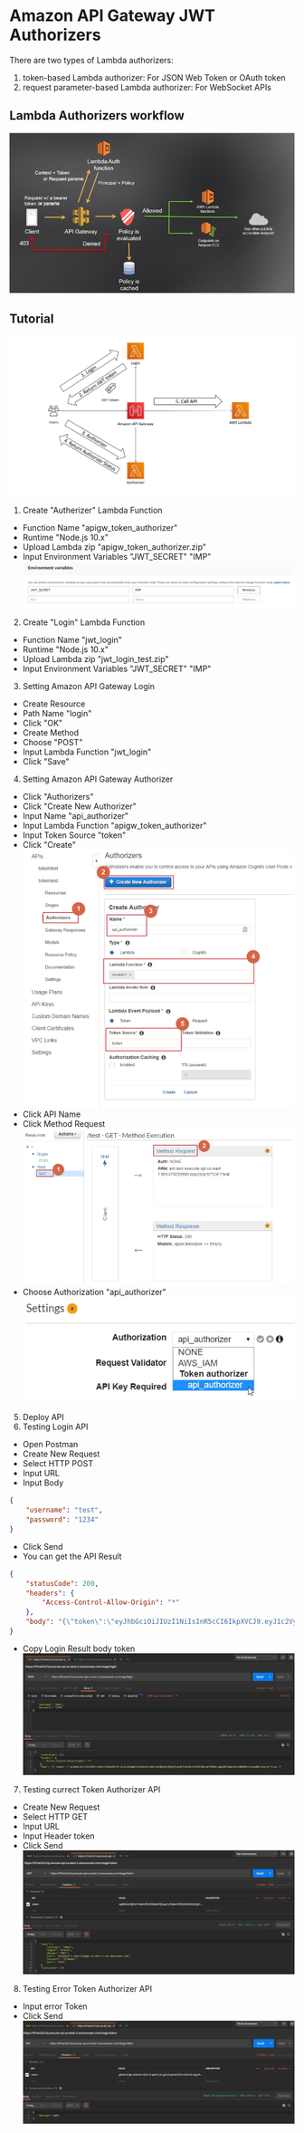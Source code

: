 # Amazon API Gateway JWT Authorizers

There are two types of Lambda authorizers:
1. token-based Lambda authorizer: For JSON Web Token or OAuth token
2. request parameter-based Lambda authorizer: For WebSocket APIs

## Lambda Authorizers workflow
![](../images/08-01.png)

## Tutorial
![](../images/08-03.jpg)
1. Create "Autherizer" Lambda Function 
* Function Name "apigw_token_authorizer"
* Runtime "Node.js 10.x"
* Upload Lambda zip "apigw_token_authorizer.zip"
* Input Environment Variables "JWT_SECRET" "IMP"
![](../images/08-02.jpg)
2. Create "Login" Lambda Function
* Function Name "jwt_login"
* Runtime "Node.js 10.x"
* Upload Lambda zip "jwt_login_test.zip"
* Input Environment Variables "JWT_SECRET" "IMP"
3. Setting Amazon API Gateway Login
* Create Resource
* Path Name "login"
* Click "OK"
* Create Method
* Choose "POST"
* Input Lambda Function "jwt_login"
* Click "Save"
4. Setting Amazon API Gateway Authorizer
* Click "Authorizers"
* Click "Create New Authorizer"
* Input Name "api_authorizer"
* Input Lambda Function "apigw_token_authorizer"
* Input Token Source "token"
* Click "Create"
![](../images/08-04.jpg)
* Click API Name
* Click Method Request
![](../images/08-05.jpg)
* Choose Authorization "api_authorizer"
![](../images/08-06.jpg)
5. Deploy API
6. Testing Login API
* Open Postman
* Create New Request
* Select HTTP POST
* Input URL
* Input Body
```json
{
	"username": "test",
	"password": "1234"
}
```
* Click Send
* You can get the API Result
```json
{
    "statusCode": 200,
    "headers": {
        "Access-Control-Allow-Origin": "*"
    },
    "body": "{\"token\":\"eyJhbGciOiJIUzI1NiIsInR5cCI6IkpXVCJ9.eyJ1c2VybmFtZSI6InRlc3QiLCJpYXQiOjE1NjQ3MjUyNTIsImV4cCI6MTU2NDcyNTU1Mn0.q8giND7oQW7n9zZdQNDX8zzEsGwsW0Fzufb_bf-Yciw\"}"
}
```
* Copy Login Result body token
![](../images/08-07.jpg)
7. Testing currect Token Authorizer API
* Create New Request
* Select HTTP GET
* Input URL
* Input Header token
* Click Send
![](../images/08-08.jpg)
8. Testing Error Token Authorizer API
* Input error Token
* Click Send
![](../images/08-09.jpg)